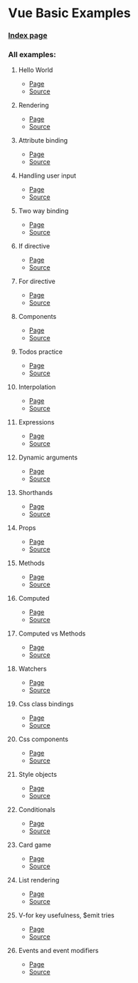 # Vue Basic Examples

### [Index page](https://neczpal.github.io/vue-basics/)

### All examples:

1. Hello World
    * [Page](https://neczpal.github.io/vue-basics/01_hello_world.html)
    * [Source](https://github.com/neczpal/vue-basics/blob/master/01_hello_world.html)

1. Rendering
    * [Page](https://neczpal.github.io/vue-basics/02_rendering.html)
    * [Source](https://github.com/neczpal/vue-basics/blob/master/02_rendering.html)

1. Attribute binding
    * [Page](https://neczpal.github.io/vue-basics/03_attribute_binding.html)
    * [Source](https://github.com/neczpal/vue-basics/blob/master/03_attribute_binding.html)

1. Handling user input
    * [Page](https://neczpal.github.io/vue-basics/04_handling_user_input.html)
    * [Source](https://github.com/neczpal/vue-basics/blob/master/04_handling_user_input.html)

1. Two way binding
    * [Page](https://neczpal.github.io/vue-basics/05_two_way_binding.html)
    * [Source](https://github.com/neczpal/vue-basics/blob/master/05_two_way_binding.html)

1. If directive
    * [Page](https://neczpal.github.io/vue-basics/06_if_directive.html)
    * [Source](https://github.com/neczpal/vue-basics/blob/master/06_if_directive.html)

1. For directive
    * [Page](https://neczpal.github.io/vue-basics/07_for_directive.html)
    * [Source](https://github.com/neczpal/vue-basics/blob/master/07_for_directive.html)

1. Components
    * [Page](https://neczpal.github.io/vue-basics/08_components.html)
    * [Source](https://github.com/neczpal/vue-basics/blob/master/08_components.html)

1. Todos practice
    * [Page](https://neczpal.github.io/vue-basics/09_todos_practices.html)
    * [Source](https://github.com/neczpal/vue-basics/blob/master/09_todos_practices.html)

1. Interpolation
    * [Page](https://neczpal.github.io/vue-basics/10_interpolation.html)
    * [Source](https://github.com/neczpal/vue-basics/blob/master/10_interpolation.html)

1. Expressions
    * [Page](https://neczpal.github.io/vue-basics/11_expressions.html)
    * [Source](https://github.com/neczpal/vue-basics/blob/master/11_expressions.html)

1. Dynamic arguments
    * [Page](https://neczpal.github.io/vue-basics/12_dynamic_arguments.html)
    * [Source](https://github.com/neczpal/vue-basics/blob/master/12_dynamic_arguments.html)

1. Shorthands
    * [Page](https://neczpal.github.io/vue-basics/13_shorthands.html)
    * [Source](https://github.com/neczpal/vue-basics/blob/master/13_shorthands.html)

1. Props
    * [Page](https://neczpal.github.io/vue-basics/14_props.html)
    * [Source](https://github.com/neczpal/vue-basics/blob/master/14_props.html)

1. Methods
    * [Page](https://neczpal.github.io/vue-basics/15_methods.html)
    * [Source](https://github.com/neczpal/vue-basics/blob/master/15_methods.html)

1. Computed
    * [Page](https://neczpal.github.io/vue-basics/16_computed.html)
    * [Source](https://github.com/neczpal/vue-basics/blob/master/16_computed.html)

1. Computed vs Methods
    * [Page](https://neczpal.github.io/vue-basics/17_computed_vs_methods.html)
    * [Source](https://github.com/neczpal/vue-basics/blob/master/17_computed_vs_methods.html)

1. Watchers
    * [Page](https://neczpal.github.io/vue-basics/18_watchers.html)
    * [Source](https://github.com/neczpal/vue-basics/blob/master/18_watchers.html)

1. Css class bindings
    * [Page](https://neczpal.github.io/vue-basics/19_css_class.html)
    * [Source](https://github.com/neczpal/vue-basics/blob/master/19_css_class.html)

1. Css components
    * [Page](https://neczpal.github.io/vue-basics/20_css_components.html)
    * [Source](https://github.com/neczpal/vue-basics/blob/master/20_css_components.html)

1. Style objects
    * [Page](https://neczpal.github.io/vue-basics/21_style.html)
    * [Source](https://github.com/neczpal/vue-basics/blob/master/21_style.html)

1. Conditionals
    * [Page](https://neczpal.github.io/vue-basics/22_conditionals.html)
    * [Source](https://github.com/neczpal/vue-basics/blob/master/22_conditionals.html)

1. Card game
    * [Page](https://neczpal.github.io/vue-basics/23_card_game.html)
    * [Source](https://github.com/neczpal/vue-basics/blob/master/23_card_game.html)

1. List rendering
    * [Page](https://neczpal.github.io/vue-basics/24_list_rendering.html)
    * [Source](https://github.com/neczpal/vue-basics/blob/master/24_list_rendering.html)

1. V-for key usefulness, $emit tries
    * [Page](https://neczpal.github.io/vue-basics/25_v-for_key.html)
    * [Source](https://github.com/neczpal/vue-basics/blob/master/25_v-for_key.html)

1. Events and event modifiers
    * [Page](https://neczpal.github.io/vue-basics/26_events.html)
    * [Source](https://github.com/neczpal/vue-basics/blob/master/26_events.html)
 